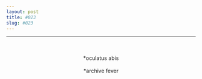 ```yaml
---
layout: post
title: #023
slug: #023
---
```

---
<p class="description" style="text-align: center;">
<br>
<br>
*oculatus abis
<br>
<br>
*archive fever
<br>
<br>

